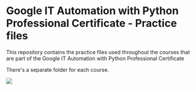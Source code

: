 # Google IT Automation with Python Professional Certificate - Practice files

This repository contains the practice files used throughout the courses that are
part of the Google IT Automation with Python Professional Certificate

There's a separate folder for each course.

![](https://images.youracclaim.com/size/680x680/images/874ab998-8a42-408d-b493-a8764b1fe91c/GIT_201.png)
